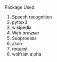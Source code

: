Package Used

1. Speech recognition
2. pyttsx3
3. wikipedia
4. Web browser 
5. Subprocess
6. Json
7. request
8. wolfram alpha 
